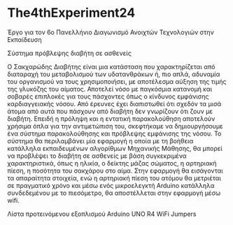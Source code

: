 # The4thExperiment24
Έργο για τον 6ο Πανελλήνιο Διαγωνισμό  Ανοιχτών Τεχνολογιών στην Εκπαίδευση

Σύστημα πρόβλεψης διαβήτη σε ασθενείς 

Ο Σακχαρώδης Διαβήτης είναι μια κατάσταση που χαρακτηρίζεται από διαταραχή του μεταβολισμού των υδατανθράκων ή, πιο απλά, αδυναμία του οργανισμού να τους χρησιμοποιήσει, με αποτέλεσμα αύξηση της τιμής της γλυκόζης του αίματος. Αποτελεί νόσο με παγκόσμια κατανομή και σοβαρές επιπλοκές για τους πάσχοντες όπως ο κίνδυνος εμφάνισης καρδιαγγειακής νόσου. 
Από έρευνες έχει διαπιστωθεί ότι σχεδόν τα μισά άτομα από αυτά που πάσχουν από διαβήτη δεν γνωρίζουν ότι ζουν με διαβήτη. Επειδή η πρόληψη και η εντατική παρακολούθηση αποτελούν χρήσιμα όπλα για την αντιμετώπιση του, σκεφτήκαμε να δημιουργήσουμε ένα σύστημα παρακολούθησης και πρόβλεψης εμφάνισης της νόσου. Το σύστημα θα περιλαμβάνει μία εφαρμογή η οποία με τη βοήθεια κατάλληλα εκπαιδευμένων αλγορίθμων Mηχανικής Mάθησης, θα μπορεί να προβλέψει το διαβήτη σε ασθενείς με βάση συγκεκριμένα χαρακτηριστικά, όπως η ηλικία, ο δείκτης μάζας σώματος, η αρτηριακή πίεση, η ποσότητα του σακχάρου στο αίμα. 
Στην εφαρμογή θα εισάγονται τα απαραίτητα στοιχεία, ενώ η αρτηριακή πίεση του ατόμου θα μετριέται σε πραγματικό χρόνο και μέσω ενός μικροελεγκτή Arduino κατάλληλα συνδεδεμένου με το πιεσόμετρο,  θα αποστέλλεται στην εφαρμογή μέσω wifi. 
 

Λίστα προτεινόμενου εξοπλισμού
Arduino UNO R4 WiFi
Jumpers

